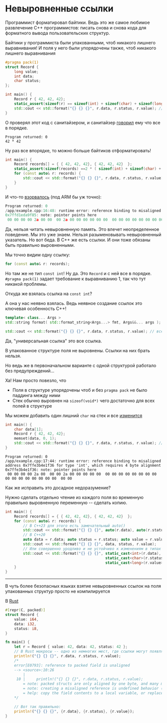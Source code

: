 # Невыровненные ссылки

Программист форматировал байтики. Ведь это же самое любимое развлечение C++ программистов: писать снова и снова кода для форматного вывода пользовательских структур.

Байтики у программиста были упакованными, чтоб никакого лишнего выравнивания! И поля у него были упорядочены также, чтоб никакого лишнего выравнивания

```C++
#pragma pack(1)
struct Record {
    long value;
    int data;
    char status;
};

int main() {
    Record r { 42, 42, 42};
    static_assert(sizeof(r) == sizeof(int) + sizeof(char) + sizeof(long));
    std::cout << std::format("{} {} {}", r.data, r.status, r.value); // 42 -- '*'
}
```

О проверял этот код с санитайзером, и санитайзер [говорил](https://godbolt.org/z/nxGn3K1Td) ему что все в порядке.

```
Program returned: 0
42 * 42
```

Ну раз все впорядке, то можно больше байтиков отформатировать!

```C++
int main() {
    Record records[] = { { 42, 42, 42}, { 42, 42, 42}  };
    static_assert(sizeof(records) ==2 * ( sizeof(int) + sizeof(char) + sizeof(long) ));
    for (const auto& r: records) {
        std::cout << std::format("{} {} {}", r.data, r.status, r.value); // 42 -- '*'
    }
}
```

И что-то [взорвалось](https://godbolt.org/z/zj81GY8Ec) (под ARM бы уж точно):

```C++
Program returned: 0
/app/example.cpp:16:48: runtime error: reference binding to misaligned address 0x7ffd1eda9f85 for type 'const int', which requires 4 byte alignment
0x7ffd1eda9f85: note: pointer points here
 00 00 00 00 2a 00 00  00 2a 00 00 00 00 00 00  00 00 00 00 00 00 00 00  03 00 00 00 00 00 00 00  b0
```

Да, нельзя читать невыровненную память. Это влечет неопределенное поведение. Мы это уже знаем. Нельзя разыменовывать невыровненный указатель.
Но вот беда. В C++ же есть ссылки. И они тоже обязаны быть правильно выровненными.

Мы точно видим одну ссылку:

```C++
for (const auto& r: records);
```

Но там же не тип `const int`! Ну да. Это `Record` и с ней все в порядке. `#pragma pack(1)` задает требование к выравниванию 1, так что тут никакой проблемы.

Откуда же взялась ссылка на `const int`?

А она у нас неявно взялась. Ведь неявное создание ссылок это ключевая особенность C++!
```C++
template< class... Args >
std::string format( std::format_string<Args...> fmt, Args&&... args );
```

```C++
std::cout << std::format("{} {} {}", r.data, r.status, r.value); // все три поля будут переданы по ссылке!
```
Да, "универсальная ссылка" это все ссылка.

В упакованное структуре поля не выровнены. Ссылки на них брать нельзя.

Но ведь же в первоначальном варианте с одной структурой работало без предупреждений...

Ха! Нам просто повезло, что
- Поля в структуре упорядочены чтоб и без `pragma pack` не было паддинга между ними
- Стек обычно выровнен на `sizeof(void*)` чего достаточно для всех полей в структуре

Мы можем добавить один лишний `char` на стек и все [изменится](https://godbolt.org/z/eb7WM5ddb)
```C++
int main() {
    char data[1];
    Record r { 42, 42, 42};
    memset(data, 0, 1);
    std::cout << std::format("{} {} {}", r.data, r.status, r.value); // 42 -- '*'
}
```
```
Program returned: 0
/app/example.cpp:17:44: runtime error: reference binding to misaligned address 0x7ffe3b4e1f36 for type 'int', which requires 4 byte alignment
0x7ffe3b4e1f36: note: pointer points here
 00 00 00 00 2a 00  00 00 2a 00 00 00 00 00  00 00 00 00 00 00 00 00  00 00 00 00 00 00 00 00  00 00
```


Как же исправить это досадное недоразумение?

Нужно сделать отдельно чтение из каждого поля во временную правильно выровненную переменную -- сделать копию.

```C++
int main() {
    Record records[] = { { 42, 42, 42}, { 42, 42, 42}  };
    for (const auto& r: records) {
        // В C++23 для этого есть замечательный auto()
        std::cout << std::format("{} {} {}", auto(r.data), auto(r.status), auto(r.value)); 
        // В С++20 
        auto data = r.data; auto status = r.status; auto value = r.value;
        std::cout << std::format("{} {} {}", data, status, r.value); 
        // Или совершенно уродливо и не устойчиво к изменениям в типах
        std::cout << std::format("{} {} {}", static_cast<int>(r.data), 
                                             static_cast<char>(r.status), 
                                             static_cast<long>(r.value>));
    }
}
```

-----

В чуть более безопасных языках взятие невыровненных ссылок на поля упакованных структур просто не компилируется

В [Rust](https://godbolt.org/z/Po4bevG17)

```Rust
#[repr(C, packed)]
struct Record {
    value: i64,
    data: i32,
    status: i8, 
}

fn main() {
    let r = Record { value: 42, data: 42, status: 42 };
    // В Rust макросы -- одно из немногих мест, где ссылки могут появляться неявно для читающего код
    println!("{} {} {}", r.data, r.status, r.value); 
    /*
    error[E0793]: reference to packed field is unaligned
    --> <source>:10:26
        |
     10 |     println!("{} {} {}", r.data, r.status, r.value);
        = note: packed structs are only aligned by one byte, and many modern architectures penalize unaligned field accesses
        = note: creating a misaligned reference is undefined behavior (even if that reference is never dereferenced)
        = help: copy the field contents to a local variable, or replace the reference with a raw pointer and use `read_unaligned`/`write_unaligned` (loads and stores via `*p` must be properly aligned even when using raw pointers)
    */

    // Вот так правильно:
    println!("{} {} {}", {r.data}, {r.status}, {r.value});
}
```



